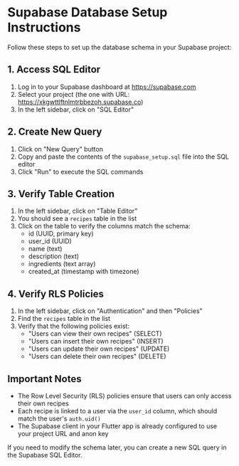 # Supabase Database Setup Instructions

Follow these steps to set up the database schema in your Supabase project:

## 1. Access SQL Editor

1. Log in to your Supabase dashboard at https://supabase.com
2. Select your project (the one with URL: https://xkgwttlftnlmtrbbezoh.supabase.co)
3. In the left sidebar, click on "SQL Editor"

## 2. Create New Query

1. Click on "New Query" button
2. Copy and paste the contents of the `supabase_setup.sql` file into the SQL editor
3. Click "Run" to execute the SQL commands

## 3. Verify Table Creation

1. In the left sidebar, click on "Table Editor"
2. You should see a `recipes` table in the list
3. Click on the table to verify the columns match the schema:
   - id (UUID, primary key)
   - user_id (UUID)
   - name (text)
   - description (text)
   - ingredients (text array)
   - created_at (timestamp with timezone)

## 4. Verify RLS Policies

1. In the left sidebar, click on "Authentication" and then "Policies"
2. Find the `recipes` table in the list
3. Verify that the following policies exist:
   - "Users can view their own recipes" (SELECT)
   - "Users can insert their own recipes" (INSERT)
   - "Users can update their own recipes" (UPDATE)
   - "Users can delete their own recipes" (DELETE)

## Important Notes

- The Row Level Security (RLS) policies ensure that users can only access their own recipes
- Each recipe is linked to a user via the `user_id` column, which should match the user's `auth.uid()`
- The Supabase client in your Flutter app is already configured to use your project URL and anon key

If you need to modify the schema later, you can create a new SQL query in the Supabase SQL Editor.
